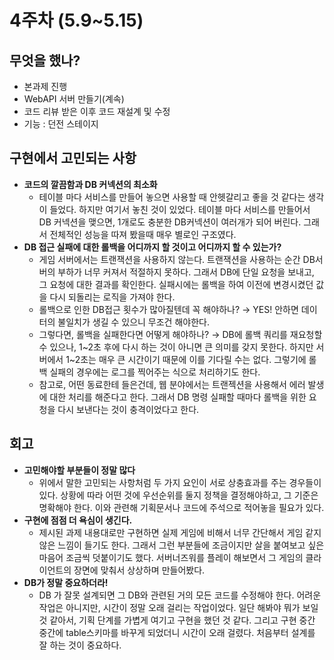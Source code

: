 # 4주차  (5.9~5.15)
## 무엇을 했나?
- 본과제 진행
- WebAPI 서버 만들기(계속)
- 코드 리뷰 받은 이후 코드 재설계 및 수정
- 기능 : 던전 스테이지

## 구현에서 고민되는 사항
- **코드의 깔끔함과 DB 커넥션의 최소화**
    - 테이블 마다 서비스를 만들어 놓으면 사용할 때 안헷갈리고 좋을 것 같다는 생각이 들었다. 하지만 여기서 놓친 것이 있었다. 테이블 마다 서비스를 만들어서 DB 커넥션을 맺으면, 1개로도 충분한 DB커넥션이 여러개가 되어 버린다. 그래서 전체적인 성능을 따져 봤을때 매우 별로인 구조였다.
- **DB 접근 실패에 대한 롤백을 어디까지 할 것이고 어디까지 할 수 있는가?**
    - 게임 서버에서는 트랜잭션을 사용하지 않는다. 트랜잭션을 사용하는 순간 DB서버의 부하가 너무 커져서 적절하지 못하다. 그래서 DB에 단일 요청을 보내고, 그 요청에 대한 결과를 확인한다. 실패시에는 롤백을 하여 이전에 변경시켰던 값을 다시 되돌리는 로직을 가져야 한다.
    - 롤백으로 인한 DB접근 횟수가 많아질텐데 꼭 해야하나? → YES! 안하면 데이터의 불일치가 생길 수 있으니 무조건 해야한다.
    - 그렇다면, 롤백을 실패한다면 어떻게 해야하나? → DB에 롤백 쿼리를 재요청할 수 있으나, 1~2초 후에 다시 하는 것이 아니면 큰 의미를 갖지 못한다. 하지만 서버에서 1~2초는 매우 큰 시간이기 때문에 이를 기다릴 수는 없다. 그렇기에 롤백 실패의 경우에는 로그를 찍어주는 식으로 처리하기도 한다.
    - 참고로, 어떤 동료한테 들은건데, 웹 분야에서는 트랜젝션을 사용해서 에러 발생에 대한 처리를 해준다고 한다. 그래서 DB 명령 실패할 때마다 롤백을 위한 요청을 다시 보낸다는 것이 충격이었다고 한다.

## 회고
- **고민해야할 부분들이 정말 많다**
    - 위에서 말한 고민되는 사항처럼 두 가지 요인이 서로 상충효과를 주는 경우들이 있다. 상황에 따라 어떤 것에 우선순위를 둘지 정책을 결정해야하고, 그 기준은 명확해야 한다. 이와 관련해 기획문서나 코드에 주석으로 적어놓을 필요가 있다.
- **구현에 점점 더 욕심이 생긴다.**
    - 제시된 과제 내용대로만 구현하면 실제 게임에 비해서 너무 간단해서 게임 같지 않은 느낌이 들기도 한다. 그래서 그런 부분들에 조금이지만 살을 붙여보고 싶은 마음어 조금씩 덧붙이기도 했다. 서버너즈워를 플레이 해보면서 그 게임의 클라이언트의 장면에 맞춰서 상상하며 만들어봤다.
- **DB가 정말 중요하더라!**
    - DB 가 잘못 설계되면 그 DB와 관련된 거의 모든 코드를 수정해야 한다. 어려운 작업은 아니지만, 시간이 정말 오래 걸리는 작업이었다. 일단 해봐야 뭐가 보일 것 같아서, 기획 단계를 가볍게 여기고 구현을 했던 것 같다. 그리고 구현 중간 중간에 table스키마를 바꾸게 되었더니 시간이 오래 걸렸다. 처음부터 설계를 잘 하는 것이 중요하다.